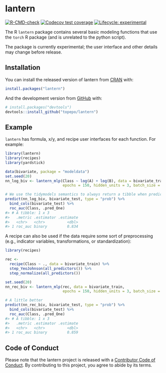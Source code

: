 
<!-- README.md is generated from README.Rmd. Please edit that file -->

# lantern

<!-- badges: start -->

[![R-CMD-check](https://github.com/topepo/lantern/workflows/R-CMD-check/badge.svg)](https://github.com/topepo/lantern/actions)
[![Codecov test coverage](https://codecov.io/gh/topepo/lantern/branch/master/graph/badge.svg)](https://codecov.io/gh/topepo/lantern?branch=master)
[![Lifecycle: experimental](https://img.shields.io/badge/lifecycle-experimental-orange.svg)](https://www.tidyverse.org/lifecycle/#experimental)
<!-- badges: end -->

The R `lantern` package contains several basic modeling functions 
that use the `torch` R package (and is unrelated to the python script).  

The package is currently experimental; the user interface and other
details may change before release.

## Installation

You can install the released version of lantern from
[CRAN](https://CRAN.R-project.org) with:

``` r
install.packages("lantern")
```

And the development version from [GitHub](https://github.com/) with:

``` r
# install.packages("devtools")
devtools::install_github("topepo/lantern")
```

## Example

`lantern` has formula, x/y, and recipe user interfaces for each
function. For example:

``` r
library(lantern)
library(recipes)
library(yardstick)

data(bivariate, package = "modeldata")
set.seed(20)
nn_log_biv <- lantern_mlp(Class ~ log(A) + log(B), data = bivariate_train, 
                          epochs = 150, hidden_units = 3, batch_size = 64)

# We use the tidymodels semantics to always return a tibble when predicting
predict(nn_log_biv, bivariate_test, type = "prob") %>% 
  bind_cols(bivariate_test) %>% 
  roc_auc(Class, .pred_One)
#> # A tibble: 1 x 3
#>   .metric .estimator .estimate
#>   <chr>   <chr>          <dbl>
#> 1 roc_auc binary         0.834
```

A recipe can also be used if the data require some sort of preprocessing
(e.g., indicator variables, transformations, or standardization):

``` r
library(recipes)

rec <- 
  recipe(Class ~ ., data = bivariate_train) %>%  
  step_YeoJohnson(all_predictors()) %>% 
  step_normalize(all_predictors())

set.seed(20)
nn_rec_biv <- lantern_mlp(rec, data = bivariate_train, 
                          epochs = 150, hidden_units = 3, batch_size = 64)

# A little better
predict(nn_rec_biv, bivariate_test, type = "prob") %>% 
  bind_cols(bivariate_test) %>% 
  roc_auc(Class, .pred_One)
#> # A tibble: 1 x 3
#>   .metric .estimator .estimate
#>   <chr>   <chr>          <dbl>
#> 1 roc_auc binary         0.859
```

## Code of Conduct

Please note that the lantern project is released with a [Contributor
Code of
Conduct](https://contributor-covenant.org/version/2/0/CODE_OF_CONDUCT.html).
By contributing to this project, you agree to abide by its terms.

